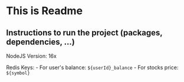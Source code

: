 # This is Readme

## Instructions to run the project (packages, dependencies, ...)

NodeJS Version: 16x

Redis Keys:
    - For user's balance: `${userId}_balance` 
    - For stocks price: `${symbol}`